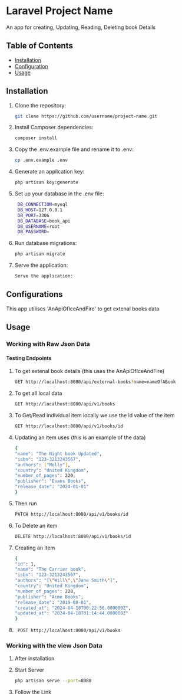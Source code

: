 # Laravel Project Name

An app for creating, Updating, Reading, Deleting book Details

## Table of Contents

- [Installation](#installation)
- [Configuration](#configuration)
- [Usage](#usage)
  

## Installation

1. Clone the repository:

   ```bash
   git clone https://github.com/username/project-name.git
2. Install Composer dependencies:
    ```bash
    composer install
3. Copy the .env.example file and rename it to .env:
    ```bash
    cp .env.example .env
4. Generate an application key:
    ```bash
    php artisan key:generate
5. Set up your database in the .env file:
   ```bash
    DB_CONNECTION=mysql
    DB_HOST=127.0.0.1
    DB_PORT=3306
    DB_DATABASE=book_api
    DB_USERNAME=root
    DB_PASSWORD=
6. Run database migrations:
    ```bash
    php artisan migrate
7. Serve the application:
    ```bash
    Serve the application:

## Configurations
This app utilises 'AnApiOfIceAndFire' to get extenal books data

## Usage
### Working with Raw Json Data
#### Testing Endpoints
1. To get extenal book details (this uses the AnApiOfIceAndFire)
    ```bash
    GET http://localhost:8080/api/external-books?name=nameOfABook

2. To get all local data
    ```bash
    GET http://localhost:8080/api/v1/books

3. To Get/Read individual item locally we use the id value of the item
    ```bash
    GET http://localhost:8080/api/v1/books/id

4. Updating an item uses (this is an example of the data)
    ```bash
    {
    "name": "The Night book Updated",
    "isbn": "123-3213243567",
    "authors": ["Molly"],
    "country": "United Kingdom",
    "number_of_pages": 220,
    "publisher": "Evans Books",
    "release_date": "2024-01-01"
    }
6. Then run
    ```bash
    PATCH http://localhost:8080/api/v1/books/id

7. To Delete an item
   ```bash
   DELETE http://localhost:8080/api/v1/books/id

8. Creating an item
    ```bash
    {
    "id": 1,
    "name": "The Carrier book",
    "isbn": "123-3213243567",
    "authors": "[\"Will\",\"Jane Smith\"]",
    "country": "United Kingdom",
    "number_of_pages": 220,
    "publisher": "Acme Books",
    "release_date": "2019-08-01",
    "created_at": "2024-04-18T00:22:56.000000Z",
    "updated_at": "2024-04-18T01:14:44.000000Z"
    }  
9. 
   ```bash
    POST http://localhost:8080/api/v1/books

### Working with the view Json Data
1. After installation

2. Start Server
    ```bash
    php artisan serve --port=8080

3. Follow the Link
    
